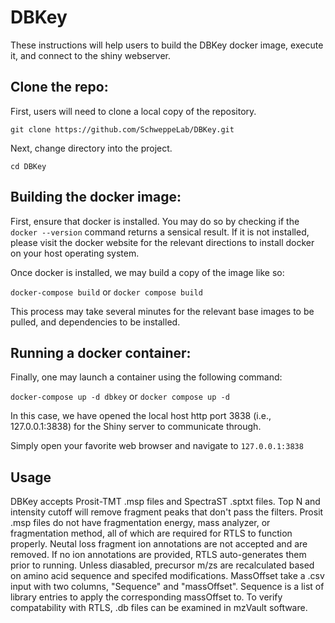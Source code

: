 # DBKey
These instructions will help users to build the DBKey docker image, execute it, and connect to the shiny webserver.

## Clone the repo:
First, users will need to clone a local copy of the repository.  

``` git clone https://github.com/SchweppeLab/DBKey.git ```

Next, change directory into the project.
```
cd DBKey
```

## Building the docker image:
First, ensure that docker is installed.  You may do so by checking if the ```docker --version``` command returns a sensical result.
If it is not installed, please visit the docker website for the relevant directions to install docker on your host operating system.

Once docker is installed, we may build a copy of the image like so:

``` docker-compose build ```
or
``` docker compose build ```

This process may take several minutes for the relevant base images to be pulled, and dependencies to be installed.

## Running a docker container:

Finally, one may launch a container using the following command:

```docker-compose up -d dbkey```
or
```docker compose up -d```

In this case, we have opened the local host http port 3838 (i.e., 127.0.0.1:3838) for the Shiny server to communicate through.


Simply open your favorite web browser and navigate to ```127.0.0.1:3838```

## Usage 
DBKey accepts Prosit-TMT .msp files and SpectraST .sptxt files. Top N and intensity cutoff will remove fragment peaks that don't pass the filters. Prosit .msp files  do not have fragmentation energy, mass analyzer, or fragmentation method, all of which are required for RTLS to function properly. Neutal loss fragment ion annotations are not accepted and are removed. If no ion annotations are provided, RTLS auto-generates them  prior to running. Unless diasabled, precursor m/zs are recalculated based on amino acid sequence and specifed modifications. MassOffset take a .csv input with two columns, "Sequence" and "massOffset". Sequence is a list of library entries to apply the corresponding massOffset to. To verify compatability with RTLS, .db files can be examined in mzVault software.
